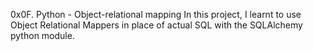 0x0F. Python - Object-relational mapping
In this project, I learnt to use Object Relational Mappers in place of actual SQL with the SQLAlchemy python module.
